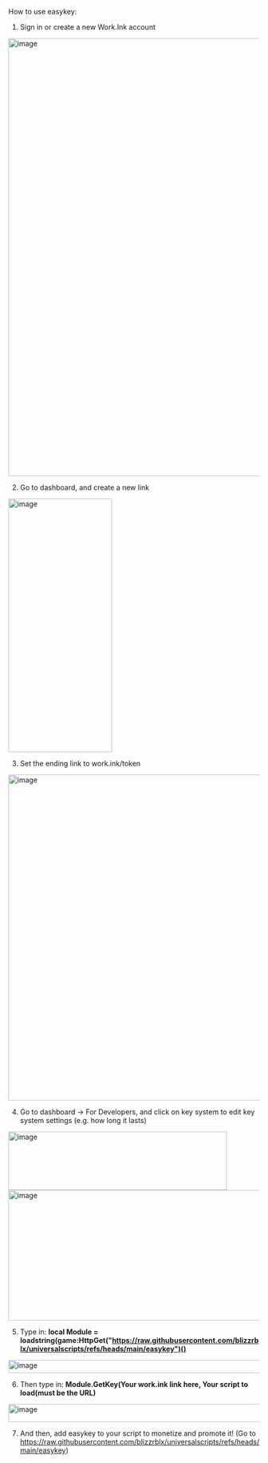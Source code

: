 How to use easykey:

1. Sign in or create a new Work.Ink account

<img width="522" height="876" alt="image" src="https://github.com/user-attachments/assets/251b2060-600a-4808-83da-112ee5202fb0" />


2. Go to dashboard, and create a new link

<img width="208" height="507" alt="image" src="https://github.com/user-attachments/assets/d3ab0c79-d4fe-43a6-afe0-640b19ad2903" />

3. Set the ending link to work.ink/token

<img width="719" height="652" alt="image" src="https://github.com/user-attachments/assets/16824fd2-5d6e-486f-9aa3-03ab5f986fdb" />

4. Go to dashboard -> For Developers, and click on key system to edit key system settings (e.g. how long it lasts)

<img width="438" height="117" alt="image" src="https://github.com/user-attachments/assets/e190415e-0a4e-4317-b47b-dd83286571eb" />

<img width="882" height="261" alt="image" src="https://github.com/user-attachments/assets/b1b140dd-a8f4-452a-b051-d5d61d644343" />

5. Type in:
    <b>local Module = loadstring(game:HttpGet("https://raw.githubusercontent.com/blizzrblx/universalscripts/refs/heads/main/easykey")()</b>
<img width="1005" height="26" alt="image" src="https://github.com/user-attachments/assets/22550b19-fb1f-4621-bcd7-2a38136d6877" />

6. Then type in: <b>Module.GetKey(Your work.ink link here, Your script to load(must be the URL)</b>

<img width="1004" height="36" alt="image" src="https://github.com/user-attachments/assets/d5f976fd-685d-461b-a8d8-2a6dede3f34e" />

7. And then, add easykey to your script to monetize and promote it!
(Go to https://raw.githubusercontent.com/blizzrblx/universalscripts/refs/heads/main/easykey)

